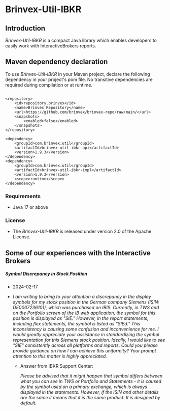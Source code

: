 # Brinvex-Util-IBKR

## Introduction

_Brinvex-Util-IBKR_ is a compact Java library which enables developers 
to easily work with InteractiveBrokers reports.

## Maven dependency declaration
To use _Brinvex-Util-IBKR_ in your Maven project, declare the following dependency in your project's pom file. 
No transitive dependencies are required during compilation or at runtime.
````

<repository>
    <id>repository.brinvex</id>
    <name>Brinvex Repository</name>
    <url>https://github.com/brinvex/brinvex-repo/raw/main/</url>
    <snapshots>
        <enabled>false</enabled>
    </snapshots>
</repository>

<dependency>
    <groupId>com.brinvex.util</groupId>
    <artifactId>brinvex-util-ibkr-api</artifactId>
    <version>1.9.3</version>
</dependency>
<dependency>
    <groupId>com.brinvex.util</groupId>
    <artifactId>brinvex-util-ibkr-impl</artifactId>
    <version>1.9.3</version>
    <scope>runtime</scope>
</dependency>
````

### Requirements
- Java 17 or above

### License

- The _Brinvex-Util-IBKR_ is released under version 2.0 of the Apache License.

## Some of our experiences with the Interactive Brokers 

#####  Symbol Discrepancy in Stock Position
- 2024-02-17
- _I am writing to bring to your attention a discrepancy in the display symbols for my stock position in the German company Siemens (ISIN: DE0007236101), which was purchased on IBIS.
Currently, in TWS and on the Portfolio screen of the IB web application, the symbol for this position is displayed as "SIE." However, in the report statements, including flex statements, the symbol is listed as "SIEd." This inconsistency is causing some confusion and inconvenience for me.
I would greatly appreciate your assistance in standardizing the symbol representation for this Siemens stock position. Ideally, I would like to see "SIE" consistently across all platforms and reports.
Could you please provide guidance on how I can achieve this uniformity? Your prompt attention to this matter is highly appreciated._

  - Answer from IBKR Support Center:
  
     _Please be advised that it might happen that symbol differs between what you can see in TWS or Portfolio and Statements - it is caused by the symbol used on a primary exchange, which is always displayed in the statements. However, if the ISIN and other details are the same it means that it is the same product. It is designed by default._


